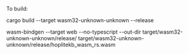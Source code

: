To build:

cargo build --target wasm32-unknown-unknown --release

wasm-bindgen --target web --no-typescript --out-dir target/wasm32-unknown-unknown/release/ target/wasm32-unknown-unknown/release/hoplitekb_wasm_rs.wasm
